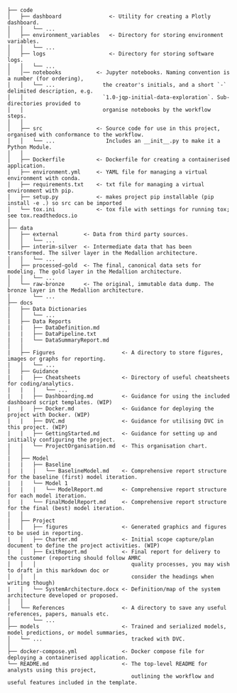 
    ├── code      
    │   ├── dashboard               <- Utility for creating a Plotly dashboard.
    │   │   └── ...
    │   ├── environment_variables   <- Directory for storing environment variables.
    │   │   └── ...
    │   ├── logs                    <- Directory for storing software logs.
    │   │   └── ...
    │   │── notebooks           <- Jupyter notebooks. Naming convention is a number (for ordering),
    │   │   └── ...               the creator's initials, and a short `-` delimited description, e.g.
    │   │                         `1.0-jqp-initial-data-exploration`. Sub-directories provided to 
    │   │                         organise notebooks by the workflow steps.
    │   │
    │   ├── src                 <- Source code for use in this project, organised with conformance to the workflow. 
    │   │   └── ...                Includes an __init__.py to make it a Python Module.
    │   │                         
    │   ├── Dockerfile          <- Dockerfile for creating a containerised application.
    │   ├── environment.yml     <- YAML file for managing a virtual environment with conda.
    │   ├── requirements.txt    <- txt file for managing a virtual environment with pip.
    │   ├── setup.py            <- makes project pip installable (pip install -e .) so src can be imported
    │   └── tox.ini             <- tox file with settings for running tox; see tox.readthedocs.io
    │
    ├── data
    │   ├── external        <- Data from third party sources.
    │   │   └── ...
    │   ├── interim-silver  <- Intermediate data that has been transformed. The silver layer in the Medallion architecture.
    │   │   └── ...
    │   ├── processed-gold  <- The final, canonical data sets for modeling. The gold layer in the Medallion architecture.
    │   │   └── ...
    │   └── raw-bronze      <- The original, immutable data dump. The bronze layer in the Medallion architecture.
    │       └── ...
    ├── docs
    |   ├── Data Dictionaries
    │   │   └── ...
    |   ├── Data Reports
    |   |   ├── DataDefinition.md
    |   |   ├── DataPipeline.txt
    |   |   └── DataSummaryReport.md
    │   │
    |   ├── Figures                     <- A directory to store figures, images or graphs for reporting.
    │   │   └── ...
    |   ├── Guidance
    |   |   ├── Cheatsheets             <- Directory of useful cheatsheets for coding/analytics.
    |   |   |   └── ...
    |   |   ├── Dashboarding.md         <- Guidance for using the included dashboard script templates. (WIP)
    |   |   ├── Docker.md               <- Guidance for deploying the project with Docker. (WIP)
    |   |   ├── DVC.md                  <- Guidance for utilising DVC in this project. (WIP)
    |   |   ├── GettingStarted.md       <- Guidance for setting up and initially configuring the project.
    |   |   └── ProjectOrganisation.md  <- This organisation chart.
    │   │
    |   ├── Model
    |   |   ├── Baseline
    |   |   |   └── BaselineModel.md    <- Comprehensive report structure for the baseline (first) model iteration.
    |   |   └── Model 1
    |   |   |   └── ModelReport.md      <- Comprehensive report structure for each model iteration. 
    |   |   └── FinalModelReport.md     <- Comprehensive report structure for the final (best) model iteration.
    │   │
    |   ├── Project
    │   │   ├── figures                 <- Generated graphics and figures to be used in reporting.
    |   │   ├── Charter.md              <- Initial scope capture/plan document to define the project activities. (WIP)
    |   │   ├── ExitReport.md           <- Final report for delivery to the customer (reporting should follow AMRC 
    │   │   │                              quality processes, you may wish to draft in this markdown doc or 
    │   │   │                              consider the headings when writing though)
    |   │   └── SystemArchitecture.docx <- Definition/map of the system architecture developed or proposed.
    │   │
    |   └── References                  <- A directory to save any useful references, papers, manuals etc.
    │       └── ...
    ├── models                          <- Trained and serialized models, model predictions, or model summaries, 
    │   └── ...                            tracked with DVC.
    │  
    ├── docker-compose.yml              <- Docker compose file for deploying a containerised application.
    └── README.md                       <- The top-level README for analysts using this project,             
                                           outlining the workflow and useful features included in the template.